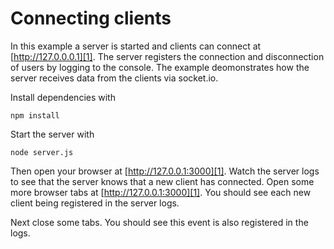# Connecting clients

In this example a server is started and clients can connect at [http://127.0.0.0.1][1]. The server registers the connection and disconnection of users by logging to the console. The example deomonstrates how the server receives data from the clients via socket.io.

Install dependencies with 
    
    npm install

Start the server with

    node server.js

Then open your browser at [http://127.0.0.1:3000][1]. Watch the server logs to see that the server knows that a new client has connected. Open some more browser tabs at [http://127.0.0.1:3000][1]. You should see each new client being registered in the server logs. 

Next close some tabs. You should see this event is also registered in the logs.

[1]: http://127.0.0.1:3000
[2]: http://getfirebug.com/
